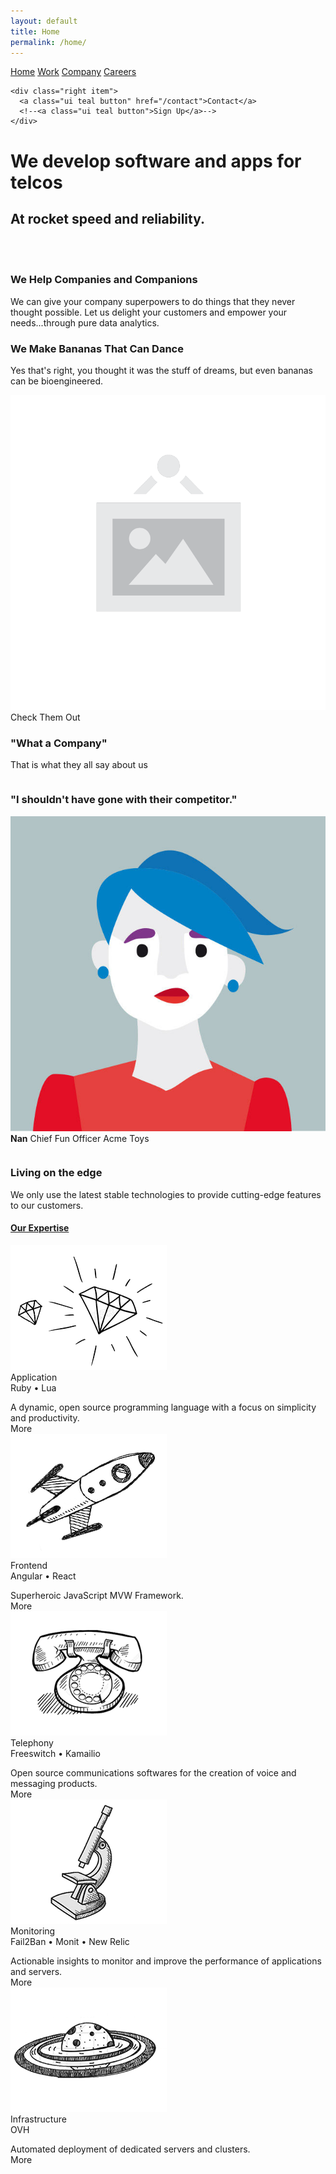 ```yaml
---
layout: default
title: Home
permalink: /home/
---
```



<div class="voxbox ui vertical masthead center aligned segment">                                  
<div class="ui container">        

  <div class="ui large secondary pointing menu">
    <a class="toc item">
      <i class="voxbox sidebar icon"></i>
    </a>
    <a class="active item" href="/home">Home</a>
    <a class="item" href="/work">Work</a>
    <a class="item" href="/company">Company</a>
    <a class="item" href="/careers">Careers</a>   
    
    <div class="right item">
      <a class="ui teal button" href="/contact">Contact</a>
      <!--<a class="ui teal button">Sign Up</a>-->
    </div>
    
  </div>
</div>  



  <div class="ui text container">
    <h1 class="ui header">
      We develop software and apps for telcos 
    </h1>
    <h2>At rocket speed and reliability.</h2>
    <!--<div class="ui huge primary button">Get Started <i class="right arrow icon"></i></div>-->
    <br/>
    <br/>
<!--    
<div class="ui four statistics">
  <div class="statistic">
    <div class="value">
      22
    </div>
    <div class="label">
      Saves
    </div>
  </div>
  <div class="statistic">
    <div class="text value">
      Three<br>
      Thousand
    </div>
    <div class="label">
      Signups
    </div>
  </div>
  <div class="statistic">
    <div class="value">
      <i class="plane icon"></i> 5
    </div>
    <div class="label">
      Flights
    </div>
  </div>
  <div class="statistic">
    <div class="value">
      <img src="/img/avatar/small/joe.jpg" class="ui circular inline image">
      42
    </div>
    <div class="label">
      Team Members
    </div>
  </div>
</div>   
-->
</div>

</div>

<div class="ui vertical stripe segment">
<div class="ui middle aligned stackable grid container">
  <div class="row">
    <div class="eight wide column">
      <h3 class="ui header">We Help Companies and Companions</h3>
      <p>We can give your company superpowers to do things that they never thought possible. Let us delight your customers and empower your needs...through pure data analytics.</p>
      <h3 class="ui header">We Make Bananas That Can Dance</h3>
      <p>Yes that's right, you thought it was the stuff of dreams, but even bananas can be bioengineered.</p>
    </div>
    <div class="six wide right floated column">
      <img src="/img/wireframe/white-image.png" class="ui large bordered rounded image">
    </div>
  </div>
  <div class="row">
    <div class="center aligned column">
      <a class="ui huge button">Check Them Out</a>
    </div>
  </div>
</div>
</div>


<div class="ui vertical stripe quote segment">
<div class="ui equal width stackable internally celled grid">
  <div class="center aligned row">  
    <div class="column">
      <h3>"What a Company"</h3>
      <p>That is what they all say about us</p>
    </div>
    <div class="column">
      <h3>"I shouldn't have gone with their competitor."</h3>
      <p>
        <img src="/img/avatar/nan.jpg" class="ui avatar image"> <b>Nan</b> Chief Fun Officer Acme Toys
      </p>
    </div>
  </div>
</div>
</div>

<div class="ui vertical stripe segment"> 
<div class="ui text container"> 
  <h3 class="ui header">Living on the edge</h3>
  <p>We only use the latest stable technologies to provide cutting-edge features to our customers.</p>
  <h4 class="ui horizontal header divider">
    <a href="#">Our Expertise</a>
  </h4>
  
                                  
                    
<div class="ui divided items">          
  
 <div class="item">
 <div class="image">
  <img src="/img/ruby.png">
</div>
<div class="content">
 <a class="header">Application</a>
 <div class="meta">
 <span>Ruby</span>
     <span>&#149;</span>
    <span>Lua</span>
 </div>
 <div class="description">
    <p></p>
  </div>
  <div class="extra">
    A dynamic, open source programming language with a focus on simplicity and productivity.
  </div>
   <div class="extra">
        <div class="ui tiny left floated teal button">
          More
          <i class="right chevron icon"></i>
        </div>    
  </div>    
</div>
 </div>       


<div class="item">
<div class="image">
  <img src="/img/rocket-big.png">
</div>
<div class="content">
  <a class="header">Frontend</a>
  <div class="meta">
    <span>Angular</span>
    <span>&#149;</span>
    <span>React</span>    
  </div>
  <div class="description">
    <p></p>
  </div>
  <div class="extra">
    Superheroic JavaScript MVW Framework.
  </div>
   <div class="extra">
        <div class="ui tiny left floated teal button">
          More
          <i class="right chevron icon"></i>
        </div>    
  </div>    
</div>
</div>         

   
<div class="item">
<div class="image">
  <img src="/img/phone.png">
</div>
<div class="content">
  <a class="header">Telephony</a>
  <div class="meta">
    <span>Freeswitch</span>
    <span>&#149;</span>
    <span>Kamailio</span>
  </div>
  <div class="description">
    <p></p>
  </div>
  <div class="extra">
    Open source communications softwares for the creation of voice and messaging products.
  </div>
   <div class="extra">
        <div class="ui tiny left floated teal button">
          More
          <i class="right chevron icon"></i>
        </div>    
  </div>    
</div>
</div>         

   
<div class="item">
<div class="image">
<img src="/img/microscope.png">
</div>
<div class="content">
<a class="header">Monitoring</a>
<div class="meta">
 <span>Fail2Ban</span>
 <span>&#149;</span>
 <span>Monit</span>
 <span>&#149;</span>
<span>New Relic</span>
</div>
<div class="description">
<p></p>
</div>
<div class="extra">
Actionable insights to monitor and improve the performance of applications and servers.
</div>
   <div class="extra">
        <div class="ui tiny left floated teal button">
          More
          <i class="right chevron icon"></i>
        </div>    
  </div>  
</div>
</div>

<div class="item">
<div class="image">
<img src="/img/planet.png">
</div>
<div class="content">
<a class="header">Infrastructure</a>
<div class="meta">
 <span>OVH</span>
</div>
<div class="description">
<p></p>
</div>
<div class="extra">
Automated deployment of dedicated servers and clusters.
</div>
   <div class="extra">
        <div class="ui tiny left floated teal button">
          More
          <i class="right chevron icon"></i>
        </div>    
  </div>  
</div>
</div>


</div>     

 </div>  
 </div>  